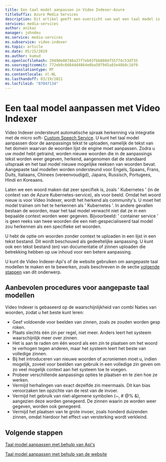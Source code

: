 ```yaml
---
title: Een taal model aanpassen in Video Indexer-Azure
titleSuffix: Azure Media Services
description: Dit artikel geeft een overzicht van wat een taal model is in Video Indexer en hoe u het kunt aanpassen.
services: media-services
author: anikaz
manager: johndeu
ms.service: media-services
ms.subservice: video-indexer
ms.topic: article
ms.date: 05/15/2019
ms.author: kumud
ms.openlocfilehash: 29490e08748a37f7eb93fbb8804f55f74c53df35
ms.sourcegitcommit: 772eb9c6684dd4864e0ba507945a83e48b8c16f0
ms.translationtype: MT
ms.contentlocale: nl-NL
ms.lasthandoff: 03/19/2021
ms.locfileid: "87047134"
---
```

# <a name="customize-a-language-model-with-video-indexer"></a>Een taal model aanpassen met Video Indexer

Video Indexer ondersteunt automatische spraak herkenning via integratie met de micro soft- [Custom Speech Service](https://azure.microsoft.com/services/cognitive-services/custom-speech-service/). U kunt het taal model aanpassen door de aanpassings tekst te uploaden, namelijk de tekst van het domein waarvan de woorden lijst de engine moet aanpassen. Zodra u uw model hebt getraind, worden nieuwe woorden die in de aanpassings tekst worden weer gegeven, herkend, aangenomen dat de standaard uitspraak en het taal model nieuwe mogelijke reeksen van woorden bevat. Aangepaste taal modellen worden ondersteund voor Engels, Spaans, Frans, Duits, Italiaans, Chinees (vereenvoudigd), Japans, Russisch, Portugees, Hindi en Koreaans. 

Laten we een woord maken dat zeer specifiek is, zoals ' Kubernetes ' (in de context van de Azure Kubernetes-service), als voor beeld. Omdat het woord nieuw is voor Video Indexer, wordt het herkend als community's. U moet het model trainen om het te herkennen als ' Kubernetes '. In andere gevallen bestaan de woorden, maar het taal model verwacht niet dat ze in een bepaalde context worden weer gegeven. Bijvoorbeeld: ' container service ' is geen reeks van twee woorden die een niet-gespecialiseerd taal model zou herkennen als een specifieke set woorden.

U hebt de optie om woorden zonder context te uploaden in een lijst in een tekst bestand. Dit wordt beschouwd als gedeeltelijke aanpassing. U kunt ook een tekst bestand (en) van documentatie of zinnen uploaden die betrekking hebben op uw inhoud voor een betere aanpassing.

U kunt de Video Indexer-Api's of de website gebruiken om aangepaste taal modellen te maken en te bewerken, zoals beschreven in de sectie [volgende stappen](#next-steps) van dit onderwerp.

## <a name="best-practices-for-custom-language-models"></a>Aanbevolen procedures voor aangepaste taal modellen

Video Indexer is gebaseerd op de waarschijnlijkheid van combi Naties van woorden, zodat u het beste kunt leren:

* Geef voldoende voor beelden van zinnen, zoals ze zouden worden gesp roken.
* Plaats slechts één zin per regel, niet meer. Anders leert het systeem waarschijnlijk meer over zinnen.
* Het is aan te raden om één woord als een zin te plaatsen om het woord te verhogen tegen anderen, maar het systeem leert het beste van volledige zinnen.
* Bij het introduceren van nieuwe woorden of acroniemen moet u, indien mogelijk, zoveel voor beelden van gebruik in een volledige zin geven om zo veel mogelijk context aan het systeem toe te voegen.
* Probeer verschillende aanpassings opties te plaatsen en te zien hoe ze werken.
* Vermijd herhalingen van exact dezelfde zin meermaals. Dit kan bias veroorzaken ten opzichte van de rest van de invoer.
* Vermijd het gebruik van niet-algemene symbolen (~, # @% &), aangezien deze worden genegeerd. De zinnen waarin ze worden weer gegeven, worden ook genegeerd.
* Vermijd het plaatsen van te grote invoer, zoals honderd duizenden zinnen, omdat hierdoor het effect van versterking wordt verkleind.

## <a name="next-steps"></a>Volgende stappen

[Taal model aanpassen met behulp van Api's](customize-language-model-with-api.md)

[Taal model aanpassen met behulp van de website](customize-language-model-with-website.md)

